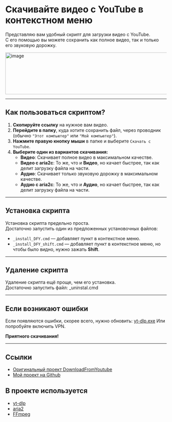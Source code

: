 # Скачивайте видео с YouTube в контекстном меню

Представляю вам удобный скрипт для загрузки видео с YouTube.  
С его помощью вы можете сохранить как полное видео, так и только его звуковую дорожку.

<img width="567" height="131" alt="image" src="https://github.com/user-attachments/assets/82ab93ef-4d9c-48be-800c-8221e69ca6d9" />


---

## Как пользоваться скриптом?

1. **Скопируйте ссылку** на нужное вам видео.  
2. **Перейдите в папку**, куда хотите сохранить файл, через проводник (обычно `"Этот компьютер"` или `"Мой компьютер"`).  
3. **Нажмите правую кнопку мыши** в папке и выберите `Скачать с YouTube`.  
4. **Выберите один из вариантов скачивания:**
   - **Видео**: Скачивает полное видео в максимальном качестве.  
   - **Видео с aria2c**: То же, что и **Видео**, но качает быстрее, так как делит загрузку файла на части.  
   - **Аудио**: Скачивает только звуковую дорожку в максимальном качестве.  
   - **Аудио с aria2c**: То же, что и **Аудио**, но качает быстрее, так как делит загрузку файла на части.  

---

## Установка скрипта

Установка скрипта предельно проста.  
Достаточно запустить один из предложенных установочных файлов:

- `_install_DFY.cmd` — добавляет пункт в контекстное меню.  
- `_install_DFY_shift.cmd` — добавляет пункт в контекстное меню, но чтобы было видно, нужно зажать **Shift**.  

---

## Удаление скрипта

Удаление скрипта ещё проще, чем его установка.  
Достаточно запустить файл: _uninstal.cmd


---

## Если возникают ошибки

Если появляются ошибки, скорее всего, нужно обновить: [yt-dlp.exe](https://github.com/yt-dlp/yt-dlp/releases) Или попробуйте включить VPN.  

**Приятного скачивания!**

---

## Ссылки

- [Оригинальный проект DownloadFromYoutube](https://win10tweaker.ru/forum/topic/downloadfromyoutube)  
- [Мой проект на Github](https://github.com/a111et/downloadfromyoutube/releases)  

## В проекте используется
- [yt-dlp](https://github.com/yt-dlp/yt-dlp/)
- [aria2](https://github.com/aria2/aria2)
- [FFmpeg](https://github.com/BtbN/FFmpeg-Builds)
